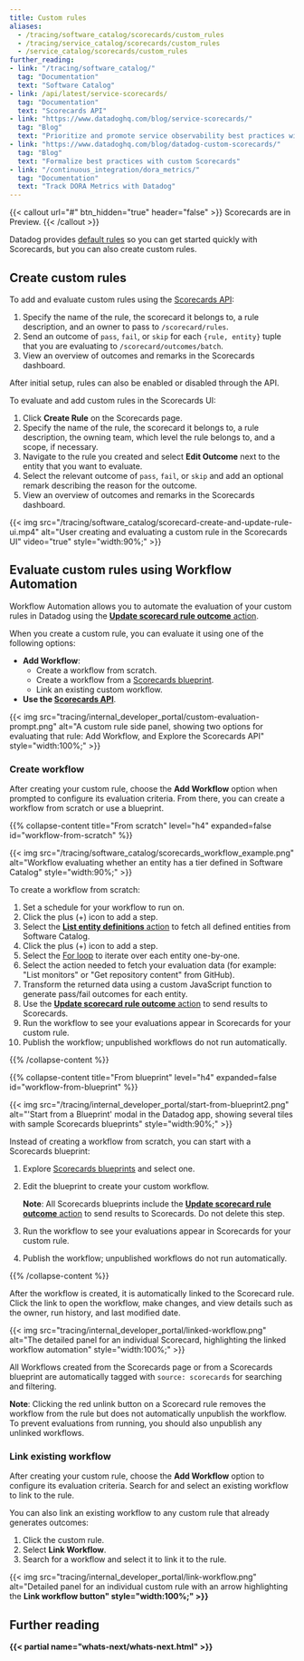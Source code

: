 ```yaml
---
title: Custom rules
aliases:
  - /tracing/software_catalog/scorecards/custom_rules
  - /tracing/service_catalog/scorecards/custom_rules
  - /service_catalog/scorecards/custom_rules
further_reading:
- link: "/tracing/software_catalog/"
  tag: "Documentation"
  text: "Software Catalog"
- link: /api/latest/service-scorecards/
  tag: "Documentation" 
  text: "Scorecards API" 
- link: "https://www.datadoghq.com/blog/service-scorecards/"
  tag: "Blog"
  text: "Prioritize and promote service observability best practices with Scorecards"
- link: "https://www.datadoghq.com/blog/datadog-custom-scorecards/"
  tag: "Blog"
  text: "Formalize best practices with custom Scorecards"
- link: "/continuous_integration/dora_metrics/"
  tag: "Documentation"
  text: "Track DORA Metrics with Datadog" 
---
```


{{< callout url="#" btn_hidden="true" header="false" >}}
Scorecards are in Preview.
{{< /callout >}}

Datadog provides [default rules][1] so you can get started quickly with Scorecards, but you can also create custom rules.

## Create custom rules

To add and evaluate custom rules using the [Scorecards API][2]: 

1. Specify the name of the rule, the scorecard it belongs to, a rule description, and an owner to pass to `/scorecard/rules`.
2. Send an outcome of `pass`, `fail`, or `skip` for each `{rule, entity}` tuple that you are evaluating to `/scorecard/outcomes/batch`.
3. View an overview of outcomes and remarks in the Scorecards dashboard.

After initial setup, rules can also be enabled or disabled through the API. 


To evaluate and add custom rules in the Scorecards UI: 

1. Click **Create Rule** on the Scorecards page.
2. Specify the name of the rule, the scorecard it belongs to, a rule description, the owning team, which level the rule belongs to, and a scope, if necessary.
3. Navigate to the rule you created and select **Edit Outcome** next to the entity that you want to evaluate.
4. Select the relevant outcome of `pass`, `fail`, or `skip` and add an optional remark describing the reason for the outcome. 
5. View an overview of outcomes and remarks in the Scorecards dashboard.

{{< img src="/tracing/software_catalog/scorecard-create-and-update-rule-ui.mp4" alt="User creating and evaluating a custom rule in the Scorecards UI" video="true" style="width:90%;" >}}

## Evaluate custom rules using Workflow Automation

Workflow Automation allows you to automate the evaluation of your custom rules in Datadog using the [**Update scorecard rule outcome** action][3]. 

When you create a custom rule, you can evaluate it using one of the following options:
- **Add Workflow**:
  - Create a workflow from scratch.
  - Create a workflow from a [Scorecards blueprint][4].
  - Link an existing custom workflow.
- **Use the [Scorecards API][8]**.

{{< img src="tracing/internal_developer_portal/custom-evaluation-prompt.png" alt="A custom rule side panel, showing two options for evaluating that rule: Add Workflow, and Explore the Scorecards API" style="width:100%;" >}}

### Create workflow 

After creating your custom rule, choose the **Add Workflow** option when prompted to configure its evaluation criteria. From there, you can create a workflow from scratch or use a blueprint.

{{% collapse-content title="From scratch" level="h4" expanded=false id="workflow-from-scratch" %}}

{{< img src="/tracing/software_catalog/scorecards_workflow_example.png" alt="Workflow evaluating whether an entity has a tier defined in Software Catalog" style="width:90%;" >}}

To create a workflow from scratch: 

1. Set a schedule for your workflow to run on.
1. Click the plus (+) icon to add a step.
1. Select the [**List entity definitions** action][6] to fetch all defined entities from Software Catalog.
1. Click the plus (+) icon to add a step.
1. Select the [For loop][7] to iterate over each entity one-by-one.
1. Select the action needed to fetch your evaluation data (for example: "List monitors" or "Get repository content" from GitHub). 
1. Transform the returned data using a custom JavaScript function to generate pass/fail outcomes for each entity.
1. Use the [**Update scorecard rule outcome** action][3] to send results to Scorecards.
1. Run the workflow to see your evaluations appear in Scorecards for your custom rule.
1. Publish the workflow; unpublished workflows do not run automatically. 

{{% /collapse-content %}}

{{% collapse-content title="From blueprint" level="h4" expanded=false id="workflow-from-blueprint" %}}

{{< img src="/tracing/internal_developer_portal/start-from-blueprint2.png" alt="'Start from a Blueprint' modal in the Datadog app, showing several tiles with sample Scorecards blueprints" style="width:90%;" >}}

Instead of creating a workflow from scratch, you can start with a Scorecards blueprint: 

1. Explore [Scorecards blueprints][4] and select one. 
1. Edit the blueprint to create your custom workflow. 
   
   **Note**: All Scorecards blueprints include the [**Update scorecard rule outcome** action][3] to send results to Scorecards. Do not delete this step.

1. Run the workflow to see your evaluations appear in Scorecards for your custom rule.
1. Publish the workflow; unpublished workflows do not run automatically. 

{{% /collapse-content %}}

After the workflow is created, it is automatically linked to the Scorecard rule. Click the link to open the workflow, make changes, and view details such as the owner, run history, and last modified date.

{{< img src="tracing/internal_developer_portal/linked-workflow.png" alt="The detailed panel for an individual Scorecard, highlighting the linked workflow automation" style="width:100%;" >}}

All Workflows created from the Scorecards page or from a Scorecards blueprint are automatically tagged with `source: scorecards` for searching and filtering. 

**Note**: Clicking the red unlink button on a Scorecard rule removes the workflow from the rule but does not automatically unpublish the workflow. To prevent evaluations from running, you should also unpublish any unlinked workflows.

### Link existing workflow

After creating your custom rule, choose the **Add Workflow** option to configure its evaluation criteria. Search for and select an existing workflow to link to the rule. 

You can also link an existing workflow to any custom rule that already generates outcomes:
1. Click the custom rule.
1. Select **Link Workflow**.
1. Search for a workflow and select it to link it to the rule.

{{< img src="tracing/internal_developer_portal/link-workflow.png" alt="Detailed panel for an individual custom rule with an arrow highlighting the <b>Link workflow<b> button" style="width:100%;" >}}

## Further reading

{{< partial name="whats-next/whats-next.html" >}}


[1]: /software_catalog/scorecards/scorecard_configuration/
[2]: /api/latest/service-scorecards/
[3]: https://app.datadoghq.com/workflow/action-catalog#com.datadoghq.dd/com.datadoghq.dd.software_catalog/com.datadoghq.dd.software_catalog.updateScorecardRuleOutcome
[4]: https://app.datadoghq.com/workflow/blueprints?selected_category=SCORECARDS
[5]: /service_management/workflows/build/
[6]: https://app.datadoghq.com/actions/action-catalog#/com.datadoghq.dd.softwarecatalog.listCatalogEntity
[7]: https://app.datadoghq.com/workflow/action-catalog#//com.datadoghq.core.forLoop
[8]: /api/latest/service-scorecards/
